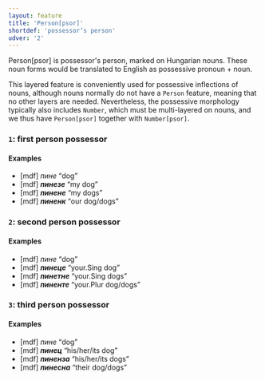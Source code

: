 ```yaml
---
layout: feature
title: 'Person[psor]'
shortdef: 'possessor’s person'
udver: '2'
---
```


Person[psor]
is possessor's person, marked on Hungarian nouns. These noun
forms would be translated to English as possessive pronoun + noun.

This layered feature is conveniently used for possessive inflections
of nouns, although nouns normally do not have a `Person` feature,
meaning that no other layers are needed. Nevertheless, the possessive
morphology typically also includes `Number`, which must be multi-layered
on nouns, and we thus have `Person[psor]` together with `Number[psor]`.

### <a name="1">`1`</a>: first person possessor

#### Examples

* [mdf] _пине_ “dog”
* [mdf] _<b>пинезе</b>_ “my dog”
* [mdf] _<b>пинене</b>_ “my dogs”
* [mdf] _<b>пиненк</b>_ “our dog/dogs”

### <a name="2">`2`</a>: second person possessor

#### Examples

* [mdf] _пине_ “dog”
* [mdf] _<b>пинеце</b>_ “your.Sing dog”
* [mdf] _<b>пинетне</b>_ “your.Sing dogs”
* [mdf] _<b>пиненте</b>_ “your.Plur dog/dogs”

### <a name="3">`3`</a>: third person possessor

#### Examples

* [mdf] _пине_ “dog”
* [mdf] _<b>пинец</b>_ “his/her/its dog”
* [mdf] _<b>пиненза</b>_ “his/her/its dogs”
* [mdf] _<b>пинесна</b>_ “their dog/dogs”

<!-- Interlanguage links updated Pá kvě 14 11:08:38 CEST 2021 -->
